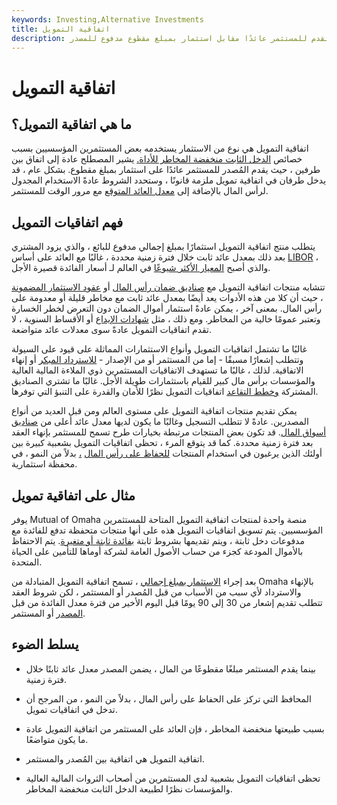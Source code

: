 ```yaml
---
keywords: Investing,Alternative Investments
title: اتفاقية التمويل
description: اتفاقية التمويل هي نوع من أنواع الاستثمار التي قد يستخدمها المستثمرون المؤسسيون لخصائصها منخفضة المخاطر وذات الدخل الثابت. إنها اتفاقية بين طرفين ، تقدم للمستثمر عائدًا مقابل استثمار بمبلغ مقطوع مدفوع للمصدر.
---
```


# اتفاقية التمويل
## ما هي اتفاقية التمويل؟

اتفاقية التمويل هي نوع من الاستثمار يستخدمه بعض المستثمرين المؤسسيين بسبب خصائص [الدخل الثابت منخفضة المخاطر للأداة.](/fixed-incomesecurity) يشير المصطلح عادة إلى اتفاق بين طرفين ، حيث يقدم المُصدر للمستثمر عائدًا على استثمار بمبلغ مقطوع. بشكل عام ، قد يدخل طرفان في اتفاقية تمويل ملزمة قانونًا ، وستحدد الشروط عادةً الاستخدام المجدول لرأس المال بالإضافة إلى [معدل العائد المتوقع](/rateofreturn) مع مرور الوقت للمستثمر.

## فهم اتفاقيات التمويل

يتطلب منتج اتفاقية التمويل استثمارًا بمبلغ إجمالي مدفوع للبائع ، والذي يزود المشتري بعد ذلك بمعدل عائد ثابت خلال فترة زمنية محددة ، غالبًا مع العائد على أساس [LIBOR](/libor) ، والذي أصبح [المعيار الأكثر شيوعًا](/benchmark) في العالم لـ أسعار الفائدة قصيرة الأجل.

تتشابه منتجات اتفاقية التمويل مع [صناديق ضمان رأس المال](/capitalguaranteefund) أو [عقود الاستثمار المضمونة](/guaranteedinvestmentcontract) ، حيث أن كلا من هذه الأدوات يعد أيضًا بمعدل عائد ثابت مع مخاطر قليلة أو معدومة على رأس المال. بمعنى آخر ، يمكن عادةً استثمار أموال الضمان دون التعرض لخطر الخسارة وتعتبر عمومًا خالية من المخاطر. ومع ذلك ، مثل [شهادات الإيداع](/certificateofdeposit) أو الأقساط السنوية ، لا تقدم اتفاقيات التمويل عادةً سوى معدلات عائد متواضعة.

غالبًا ما تشتمل اتفاقيات التمويل وأنواع الاستثمارات المماثلة على قيود على السيولة وتتطلب إشعارًا مسبقًا - إما من المستثمر أو من الإصدار - [للاسترداد المبكر](/redemption) أو إنهاء الاتفاقية. لذلك ، غالبًا ما تستهدف الاتفاقيات المستثمرين ذوي الملاءة المالية العالية والمؤسسات برأس مال كبير للقيام باستثمارات طويلة الأجل. غالبًا ما تشتري الصناديق المشتركة [وخطط التقاعد](/pensionplan) اتفاقيات التمويل نظرًا للأمان والقدرة على التنبؤ التي توفرها.

يمكن تقديم منتجات اتفاقية التمويل على مستوى العالم ومن قبل العديد من أنواع المصدرين. عادةً لا تتطلب التسجيل وغالبًا ما يكون لديها معدل عائد أعلى من [صناديق أسواق المال](/money-marketfund). قد تكون بعض المنتجات مرتبطة بخيارات طرح تسمح للمستثمر بإنهاء العقد بعد فترة زمنية محددة. كما قد يتوقع المرء ، تحظى اتفاقيات التمويل بشعبية كبيرة بين أولئك الذين يرغبون في استخدام المنتجات [للحفاظ على رأس المال](/preservationofcapital) [،](/preservationofcapital) بدلاً من النمو ، في محفظة استثمارية.

## مثال على اتفاقية تمويل

يوفر Mutual of Omaha منصة واحدة لمنتجات اتفاقية التمويل المتاحة للمستثمرين المؤسسيين. يتم تسويق اتفاقيات التمويل هذه على أنها منتجات متحفظة تدفع للفائدة مع مدفوعات دخل ثابتة ، ويتم تقديمها بشروط ثابتة [بفائدة ثابتة أو متغيرة](/variableinterestrate). يتم الاحتفاظ بالأموال المودعة كجزء من حساب الأصول العامة لشركة أوماها للتأمين على الحياة المتحدة.

بعد إجراء [الاستثمار بمبلغ إجمالي](/lump-sum-payment) ، تسمح اتفاقية التمويل المتبادلة من Omaha بالإنهاء والاسترداد لأي سبب من الأسباب من قبل المُصدر أو المستثمر ، لكن شروط العقد تتطلب تقديم إشعار من 30 إلى 90 يومًا قبل اليوم الأخير من فترة معدل الفائدة من قبل [المصدر](/issuer) أو المستثمر.

## يسلط الضوء

- بينما يقدم المستثمر مبلغًا مقطوعًا من المال ، يضمن المصدر معدل عائد ثابتًا خلال فترة زمنية.

- المحافظ التي تركز على الحفاظ على رأس المال ، بدلاً من النمو ، من المرجح أن تدخل في اتفاقيات تمويل.

- بسبب طبيعتها منخفضة المخاطر ، فإن العائد على المستثمر من اتفاقية التمويل عادة ما يكون متواضعًا.

- اتفاقية التمويل هي اتفاقية بين المُصدر والمستثمر.

- تحظى اتفاقيات التمويل بشعبية لدى المستثمرين من أصحاب الثروات المالية العالية والمؤسسات نظرًا لطبيعة الدخل الثابت منخفضة المخاطر.

